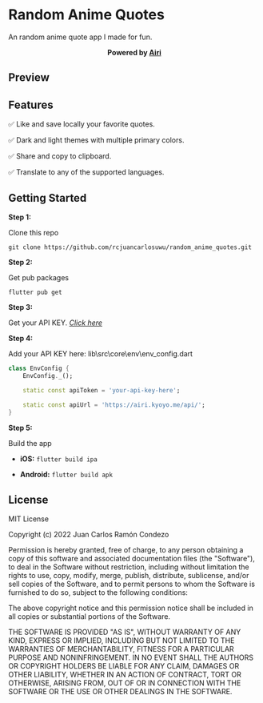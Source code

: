 # Random Anime Quotes

An random anime quote app I made for fun.

<center><strong>Powered by <a href="https://airi.kyoyo.me" target="_blank">Airi</a></strong></center>

## Preview



## Features

✅ Like and save locally your favorite quotes.

✅ Dark and light themes with multiple primary colors.

✅ Share and copy to clipboard.

✅ Translate to any of the supported languages.

## Getting Started

**Step 1:**

Clone this repo


```
git clone https://github.com/rcjuancarlosuwu/random_anime_quotes.git
```
**Step 2:**

Get pub packages


```
flutter pub get
```

**Step 3:**

Get your API KEY. _[Click here](https://docs.airi.kyoyo.me/#frequently-asked-questions-faqs)_

**Step 4:**

Add your API KEY here: lib\src\core\env\env_config.dart

```dart
class EnvConfig {
    EnvConfig._();

    static const apiToken = 'your-api-key-here';
    
    static const apiUrl = 'https://airi.kyoyo.me/api/';
}
```

**Step 5:**

Build the app

- **iOS:** `flutter build ipa`
  
- **Android:** `flutter build apk`

## License

MIT License

Copyright (c) 2022 Juan Carlos Ramón Condezo

Permission is hereby granted, free of charge, to any person obtaining a copy
of this software and associated documentation files (the "Software"), to deal
in the Software without restriction, including without limitation the rights
to use, copy, modify, merge, publish, distribute, sublicense, and/or sell
copies of the Software, and to permit persons to whom the Software is
furnished to do so, subject to the following conditions:

The above copyright notice and this permission notice shall be included in all
copies or substantial portions of the Software.

THE SOFTWARE IS PROVIDED "AS IS", WITHOUT WARRANTY OF ANY KIND, EXPRESS OR
IMPLIED, INCLUDING BUT NOT LIMITED TO THE WARRANTIES OF MERCHANTABILITY,
FITNESS FOR A PARTICULAR PURPOSE AND NONINFRINGEMENT. IN NO EVENT SHALL THE
AUTHORS OR COPYRIGHT HOLDERS BE LIABLE FOR ANY CLAIM, DAMAGES OR OTHER
LIABILITY, WHETHER IN AN ACTION OF CONTRACT, TORT OR OTHERWISE, ARISING FROM,
OUT OF OR IN CONNECTION WITH THE SOFTWARE OR THE USE OR OTHER DEALINGS IN THE
SOFTWARE.
